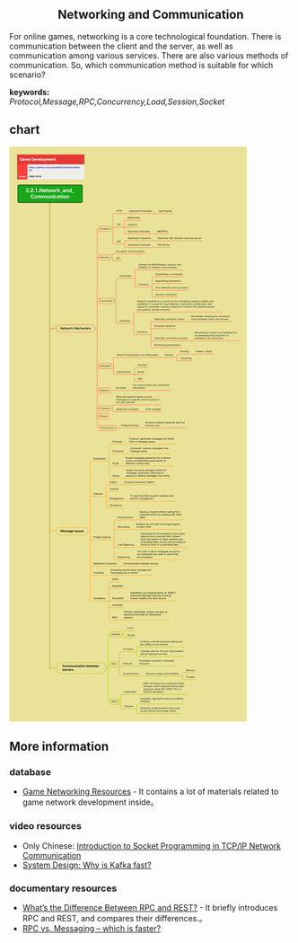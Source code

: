 <h2 align="center">Networking and Communication</h2>
<p>
For online games, networking is a core technological foundation. There is communication between the client and the server, as well as communication among various services. There are also various methods of communication. So, which communication method is suitable for which scenario?
</p>

**keywords:**<br/>
*Protocol,Message,RPC,Concurrency,Load,Session,Socket*

## chart
![Image loading...](../../exports/2.2.1.Network_and_Communication.png?raw=true)

## More information
### database
* [Game Networking Resources](https://github.com/ThusSpokeNomad/GameNetworkingResources) - It contains a lot of materials related to game network development inside。
### video resources
* Only Chinese: [Introduction to Socket Programming in TCP/IP Network Communication](https://www.youtube.com/watch?v=ST6WLZFSHXs)
* [System Design: Why is Kafka fast?](https://www.youtube.com/watch?v=UNUz1-msbOM)
### documentary resources
* [What’s the Difference Between RPC and REST?](https://nordicapis.com/whats-the-difference-between-rpc-and-rest/#:~:text=The%20most%20fundamental%20difference%20between,handling%20large%20quantities%20of%20data.) - It briefly introduces RPC and REST, and compares their differences.。
* [RPC vs. Messaging – which is faster?](https://particular.net/blog/rpc-vs-messaging-which-is-faster#:~:text=Systems%20built%20on%20message%20queues,requests%2C%20it%20uses%20durable%20disks.)
